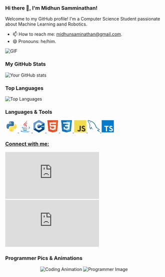 ### Hi there 👋, I'm Midhun Samminathan!

Welcome to my GitHub profile! I'm a Computer Science Student passionate about Machine Learning aand Robotics.

- 📫 How to reach me: midhunsaminathan@gmail.com.
- 😄 Pronouns: he/him.

<img alt="GIF" src="https://raw.githubusercontent.com/anikakash/anikakash/main/assets/focus-animation.gif?raw=true" /></p>

### My GitHub Stats

![Your GitHub stats](https://github-readme-stats.vercel.app/api?username=Midhun2783git&show_icons=true&theme=radical)

### Top Languages

![Top Languages](https://github-readme-stats.vercel.app/api/top-langs/?username=Midhun2783git&layout=compact&theme=radical)

### Languages & Tools

<p align="left">
  <a href="https://www.python.org/" target="_blank">
    <img src="https://github.com/devicons/devicon/blob/master/icons/python/python-original.svg" alt="Python" width="40" height="40" />
  </a>
  <a href="https://www.java.com/" target="_blank">
    <img src="https://github.com/devicons/devicon/blob/master/icons/java/java-original.svg" alt="Java" width="40" height="40" />
  </a>
  <a href="https://isocpp.org/" target="_blank">
    <img src="https://github.com/devicons/devicon/blob/master/icons/cplusplus/cplusplus-original.svg" alt="C++" width="40" height="40" />
  </a>
  <a href="https://developer.mozilla.org/en-US/docs/Web/HTML" target="_blank">
    <img src="https://github.com/devicons/devicon/blob/master/icons/html5/html5-original.svg" alt="HTML5" width="40" height="40" />
  </a>
  <a href="https://developer.mozilla.org/en-US/docs/Web/CSS" target="_blank">
    <img src="https://github.com/devicons/devicon/blob/master/icons/css3/css3-original.svg" alt="CSS3" width="40" height="40" />
  </a>
  <a href="https://developer.mozilla.org/en-US/docs/Web/JavaScript" target="_blank">
    <img src="https://github.com/devicons/devicon/blob/master/icons/javascript/javascript-original.svg" alt="JavaScript" width="40" height="40" />
  </a>
  <a href="https://www.mysql.com/" target="_blank">
    <img src="https://github.com/devicons/devicon/blob/master/icons/mysql/mysql-original.svg" alt="MySQL" width="40" height="40" />
  </a>
  <a href="https://www.typescriptlang.org/" target="_blank">
    <img src="https://github.com/devicons/devicon/blob/master/icons/typescript/typescript-original.svg" alt="TypeScript" width="40" height="40" />
</p>

### Connect with me:

[![LinkedIn](https://github.com/Midhun2783git/Midhun2783git/blob/main/index.html)](https://www.linkedin.com/in/yourprofile)
[![Portfolio](https://github.com/Midhun2783git/Midhun2783git/blob/main/index.html)](https://midhun-saminathan.vercel.app/)

### Programmer Pics & Animations

<p align="center">
  <!-- Example of an animated GIF -->
  <img src="https://media.giphy.com/media/13HgwGsXF0aiGY/giphy.gif" alt="Coding Animation" width="300" />
  
  <!-- Example of a static image -->
  <img src="https://www.example.com/path/to/your/image.jpg" alt="Programmer Image" width="300" />
</p>
